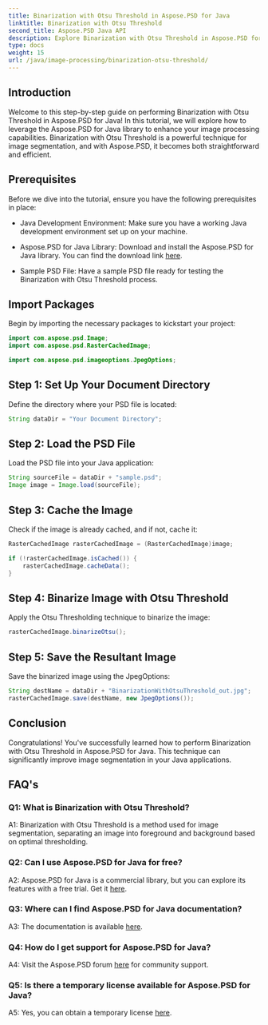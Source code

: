 ```yaml
---
title: Binarization with Otsu Threshold in Aspose.PSD for Java
linktitle: Binarization with Otsu Threshold
second_title: Aspose.PSD Java API
description: Explore Binarization with Otsu Threshold in Aspose.PSD for Java. A powerful image segmentation technique.
type: docs
weight: 15
url: /java/image-processing/binarization-otsu-threshold/
---
```

## Introduction

Welcome to this step-by-step guide on performing Binarization with Otsu Threshold in Aspose.PSD for Java! In this tutorial, we will explore how to leverage the Aspose.PSD for Java library to enhance your image processing capabilities. Binarization with Otsu Threshold is a powerful technique for image segmentation, and with Aspose.PSD, it becomes both straightforward and efficient.

## Prerequisites

Before we dive into the tutorial, ensure you have the following prerequisites in place:

- Java Development Environment: Make sure you have a working Java development environment set up on your machine.

- Aspose.PSD for Java Library: Download and install the Aspose.PSD for Java library. You can find the download link [here](https://releases.aspose.com/psd/java/).

- Sample PSD File: Have a sample PSD file ready for testing the Binarization with Otsu Threshold process.

## Import Packages

Begin by importing the necessary packages to kickstart your project:

```java
import com.aspose.psd.Image;
import com.aspose.psd.RasterCachedImage;

import com.aspose.psd.imageoptions.JpegOptions;
```

## Step 1: Set Up Your Document Directory

Define the directory where your PSD file is located:

```java
String dataDir = "Your Document Directory";
```

## Step 2: Load the PSD File

Load the PSD file into your Java application:

```java
String sourceFile = dataDir + "sample.psd";
Image image = Image.load(sourceFile);
```

## Step 3: Cache the Image

Check if the image is already cached, and if not, cache it:

```java
RasterCachedImage rasterCachedImage = (RasterCachedImage)image;

if (!rasterCachedImage.isCached()) {
    rasterCachedImage.cacheData();
}
```

## Step 4: Binarize Image with Otsu Threshold

Apply the Otsu Thresholding technique to binarize the image:

```java
rasterCachedImage.binarizeOtsu();
```

## Step 5: Save the Resultant Image

Save the binarized image using the JpegOptions:

```java
String destName = dataDir + "BinarizationWithOtsuThreshold_out.jpg";
rasterCachedImage.save(destName, new JpegOptions());
```

## Conclusion

Congratulations! You've successfully learned how to perform Binarization with Otsu Threshold in Aspose.PSD for Java. This technique can significantly improve image segmentation in your Java applications.

## FAQ's

### Q1: What is Binarization with Otsu Threshold?

A1: Binarization with Otsu Threshold is a method used for image segmentation, separating an image into foreground and background based on optimal thresholding.

### Q2: Can I use Aspose.PSD for Java for free?

A2: Aspose.PSD for Java is a commercial library, but you can explore its features with a free trial. Get it [here](https://releases.aspose.com/).

### Q3: Where can I find Aspose.PSD for Java documentation?

A3: The documentation is available [here](https://reference.aspose.com/psd/java/).

### Q4: How do I get support for Aspose.PSD for Java?

A4: Visit the Aspose.PSD forum [here](https://forum.aspose.com/c/psd/34) for community support.

### Q5: Is there a temporary license available for Aspose.PSD for Java?

A5: Yes, you can obtain a temporary license [here](https://purchase.aspose.com/temporary-license/).
